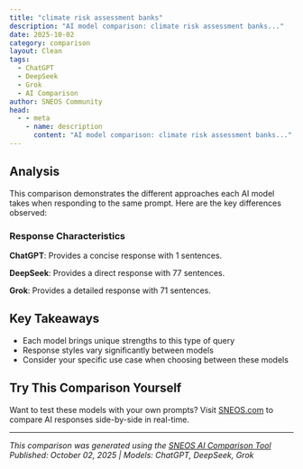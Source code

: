 ```yaml
---
title: "climate risk assessment banks"
description: "AI model comparison: climate risk assessment banks..."
date: 2025-10-02
category: comparison
layout: Clean
tags:
  - ChatGPT
  - DeepSeek
  - Grok
  - AI Comparison
author: SNEOS Community
head:
  - - meta
    - name: description
      content: "AI model comparison: climate risk assessment banks..."
---
```


<ChatComparison
  title="climate risk assessment banks"
  prompt="climate risk assessment banks"
  :responses='{
    "ChatGPT": "Climate risk assessment in the banking sector refers to the process of evaluating the financial risks that climate change poses to financial institutions and their investments. This assessment is becoming increasingly crucial as climate change effects become more pronounced and regulatory frameworks evolve to address these risks.\n\n### Key Components of Climate Risk Assessment in Banks\n\n1. **Types of Climate Risks**:\n   - **Physical Risks**: These include both acute risks (like extreme weather events) and chronic risks (long-term changes such as rising sea levels and temperature changes) that can affect assets and operations.\n   - **Transition Risks**: These arise from the shift towards a lower-carbon economy, including regulatory changes, liability risks, and changes in consumer behavior that could affect certain sectors (e.g., fossil fuels).\n\n2. **Regulatory Requirements**:\n   - Various regulatory bodies around the world are beginning to mandate climate risk disclosures. For example, the Task Force on Climate-related Financial Disclosures (TCFD) has established a framework for companies to disclose climate-related risks and opportunities.\n   - Banks in jurisdictions like the European Union, the United Kingdom, and others are increasingly required to integrate climate risk into their risk management frameworks.\n\n3. **Assessment Frameworks**:\n   - Banks can utilize various frameworks to conduct climate risk assessments, including:\n     - **Scenario Analysis**: Evaluating the impacts of different climate scenarios on the bank&#x27;s portfolio.\n     - **Stress Testing**: Simulating extreme but plausible climate events to assess vulnerability.\n     - **Climate Value at Risk (VaR)**: Estimating potential losses due to climate-related events.\n\n4. **Data and Modeling**:\n   - Accurate data is crucial for effective climate risk assessment. Banks typically rely on:\n     - Climate models to predict physical risks.\n     - Financial models to evaluate transition risks.\n     - Sector-specific data to analyze the exposure and resilience of various industries in their investment portfolios.\n\n5. **Stakeholder Engagement**:\n   - Engaging with stakeholders, including clients, investors, and regulators, is essential to understand expectations and inform risk management processes.\n\n6. **Integration into Governance and Strategy**:\n   - Effective climate risk assessment must be integrated into the overall risk management framework of the bank. This includes:\n     - Board and management accountability.\n     - Strategic planning that incorporates climate considerations.\n     - Regular review and updates to policies based on evolving climate risk assessments.\n\n7. **Reporting and Disclosure**:\n   - Transparency in reporting climate risks and strategies for managing them is increasingly expected by stakeholders. This includes adherence to established disclosure frameworks (like TCFD).\n\n### Challenges in Climate Risk Assessment\n\n- **Data Availability**: Access to high-quality, timely climate data can be limited.\n- **Uncertainty**: Climate science involves considerable uncertainty, making risk predictions complicated.\n- **Sector Variability**: Different sectors have varying levels of exposure to climate risk, complicating assessments.\n- **Integration**: Integrating climate risk into existing frameworks can require significant changes to internal processes and systems.\n\n### Best Practices\n\n- Ensure that climate risk assessments are robust, data-driven, and aligned with best practice frameworks.\n- Regularly update models and scenarios to reflect the latest climate science and market conditions.\n- Foster a culture of sustainability within the organization, ensuring that all employees understand the importance of climate-related risks.\n- Collaborate with other institutions and stakeholders to share knowledge and improve methodologies.\n\n### Conclusion\n\nAs the impacts of climate change become more urgent, banks must prioritize climate risk assessment as a critical component of their risk management and strategic decision-making processes. Adopting best practices is essential for mitigating risks and seizing opportunities in a transitioning economy.",
    "DeepSeek": "Of course. This is a critical topic in modern finance. Here is a comprehensive overview of climate risk assessment for banks, covering what it is, why it matters, the types of risks, the assessment process, and the challenges involved.\n\n---\n\n### **1. What is Climate Risk Assessment for Banks?**\n\nA climate risk assessment is the process by which a bank identifies, measures, and manages the financial risks it faces due to climate change and the transition to a low-carbon economy. It\u0027s about translating physical and transition climate risks into traditional financial risk categories (credit risk, market risk, operational risk, and liquidity risk).\n\nIt moves climate change from a corporate social responsibility (CSR) issue to a core financial and strategic risk management imperative.\n\n### **2. Why is it Crucial for Banks?**\n\n*   **Prudential Regulation:** Regulators (like the ECB, Fed, PRA, and others) are increasingly mandating climate risk stress testing and disclosure. Non-compliance can lead to capital add-ons or reputational damage.\n*   **Financial Stability:** Widespread, unmanaged climate risks could lead to systemic financial crises (e.g., a simultaneous devaluation of assets in flood-prone areas or in carbon-intensive industries).\n*   **Protecting the Loan Book:** Banks need to understand which of their borrowers are vulnerable to climate impacts to avoid unexpected defaults.\n*   **Strategic Positioning:** It helps banks identify opportunities in financing the green transition (e.g., renewable energy, energy efficiency, sustainable agriculture).\n*   **Investor \u0026 Stakeholder Demand:** Investors, shareholders, and customers are demanding greater transparency on how banks are managing their climate-related exposures.\n\n### **3. The Two Main Types of Climate Risk**\n\nBanks categorize climate risk into two primary, interconnected types:\n\n#### **A. Physical Risks**\nThese arise from the increasing frequency and severity of climate-related weather events (acute risks) and longer-term shifts in climate patterns (chronic risks).\n\n*   **Acute:** Hurricanes, floods, wildfires, droughts.\n*   **Chronic:** Sea-level rise, rising average temperatures, changing precipitation patterns.\n\n**Impact on Banks:**\n*   **Credit Risk:** Collateral damage (e.g., a commercial property in a coastal area loses value due to flooding), business interruption for corporate borrowers.\n*   **Market Risk:** Devaluation of assets in high-risk geographic areas.\n*   **Operational Risk:** Damage to the bank\u0027s own branches and data centers, supply chain disruptions.\n\n#### **B. Transition Risks**\nThese arise from the process of adjusting to a low-carbon economy. This includes changes in climate policy, technology, and market sentiment.\n\n*   **Policy \u0026 Legal:** Carbon taxes, emissions trading schemes, mandatory phase-outs of fossil fuels.\n*   **Technology:** Advancement of cheap renewables, electric vehicles, making old technologies obsolete.\n*   **Market Sentiment:** Shift in consumer preferences away from carbon-intensive products.\n*   **Reputation:** Public perception turning against financiers of high-carbon activities.\n\n**Impact on Banks:**\n*   **Credit Risk:** \u0022Stranded assets\u0022 \u2013 loans to coal mines, oil companies, or ICE car manufacturers that become unprofitable and default.\n*   **Market Risk:** Re-pricing of equities and bonds in carbon-intensive sectors.\n*   **Liability Risk:** Lawsuits for failing to manage climate risks or for misrepresentation.\n\n### **4. The Climate Risk Assessment Process: A Step-by-Step Framework**\n\nBanks typically follow a structured process, often aligned with the **Task Force on Climate-related Financial Disclosures (TCFD)** framework.\n\n**Step 1: Governance \u0026 Strategy**\n*   **Governance:** Establish board-level oversight and management responsibility for climate risk.\n*   **Strategy:** Integrate climate risk into the bank\u0027s overall business strategy and risk appetite. Identify which sectors and geographies are most exposed.\n\n**Step 2: Risk Identification \u0026 Data Collection**\n*   **Portfolio Segmentation:** Categorize the loan book and investments by sector (e.g., oil \u0026 gas, utilities, automotive, real estate) and geography.\n*   **Data Gathering:** This is a major challenge. Banks use:\n    *   **Geospatial data** to map physical asset collateral to flood, fire, and sea-level rise maps.\n    *   **Carbon emissions data** (Scope 1, 2, and 3) from borrowers to understand transition risk.\n    *   **Sectoral analysis** to determine exposure to transition risks.\n\n**Step 3: Risk Measurement \u0026 Scenario Analysis**\nThis is the core analytical phase. Banks use **climate scenario analysis** to project future risks under different possible futures.\n\n*   **Common Scenarios:**\n    *   **Network for Greening the Financial System (NGFS) Scenarios:** A standard set used globally (e.g., \u0022Net Zero 2050,\u0022 \u0022Delayed Transition,\u0022 \u0022Current Policies\u0022).\n*   **Methodology:**\n    *   **Transition Risk Analysis:** Model the impact of a carbon price or demand shock on the profitability and creditworthiness of borrowers in high-carbon sectors.\n    *   **Physical Risk Analysis:** Model the impact of chronic and acute weather events on the probability of default (PD) and loss given default (LGD) for borrowers in vulnerable locations.\n\n**Step 4: Risk Management \u0026 Integration**\n*   **Credit Underwriting:** Update policies to include climate risk factors. This may mean adjusting loan terms, covenants, or collateral requirements for high-risk borrowers.\n*   **Pricing:** Incorporate a climate risk premium into loan pricing.\n*   **Portfolio Management:** Actively manage the concentration of high-risk exposures. This could involve setting limits for lending to certain sectors or engaging with clients to improve their climate resilience.\n*   **Capital Planning:** Some advanced banks are starting to explore holding additional capital against material climate risk exposures.\n\n**Step 5: Reporting \u0026 Disclosure**\n*   **TCFD Reporting:** Publicly disclose governance, strategy, risk management, and metrics/targets related to climate risk.\n*   **Regulatory Reporting:** Submit climate stress test results and other data to regulators.\n\n### **5. Key Challenges for Banks**\n\n*   **Data Gaps:** High-quality, granular, and forward-looking data on borrower-level climate risk is often lacking or proprietary.\n*   **Methodological Immaturity:** Models for translating climate hazards into financial impacts are still evolving. There is no single \u0022right\u0022 way.\n*   **Long-Term Horizon:** Climate risks manifest over decades, while traditional bank risk management focuses on shorter time horizons (1-5 years).\n*   **Interconnectedness:** Physical and transition risks are deeply interconnected and can create cascading, non-linear impacts that are hard to predict.\n\n### **Conclusion**\n\nClimate risk assessment is no longer optional for banks. It is a fundamental component of sound risk management and strategic planning in the 21st century. While significant challenges remain in data and modeling, the regulatory, financial, and societal pressure is driving rapid innovation and adoption. Banks that excel at understanding and managing these risks will be better positioned to ensure their own long-term resilience and profit from financing a sustainable future.",
    "Grok": "Climate risk assessment for banks is a critical process that involves evaluating the potential impact of climate change on a bank\u0027s operations, portfolios, and overall financial stability. As climate change poses both physical and transition risks, banks are increasingly integrating climate risk into their risk management frameworks, often driven by regulatory requirements and stakeholder expectations. Here\u0027s an overview of climate risk assessment for banks, including key components, challenges, and best practices:\n\n### **1. What is Climate Risk for Banks?**\nClimate risk refers to the financial and operational risks arising from climate change. These risks are broadly categorized into two types:\n- **Physical Risks**: Direct impacts from climate-related events such as extreme weather (floods, hurricanes, droughts), rising sea levels, and temperature increases. These can damage assets, disrupt supply chains, and affect clients\u0027 ability to repay loans.\n- **Transition Risks**: Risks associated with the shift to a low-carbon economy, including policy changes, technological advancements, and shifts in consumer preferences. For example, stricter emissions regulations or a decline in fossil fuel demand could reduce the value of investments in carbon-intensive industries.\n\nAdditionally, banks face **liability risks** (e.g., lawsuits for financing high-emission projects) and **reputational risks** (e.g., public backlash for not aligning with sustainability goals).\n\n### **2. Why is Climate Risk Assessment Important for Banks?**\n- **Regulatory Compliance**: Central banks and financial regulators (e.g., the European Central Bank, Bank of England, and others) are mandating climate stress testing and disclosure requirements, such as those under the Task Force on Climate-related Financial Disclosures (TCFD).\n- **Financial Stability**: Climate risks can lead to credit losses, reduced asset values, and liquidity challenges, impacting a bank\u0027s balance sheet.\n- **Investor and Stakeholder Pressure**: Investors, customers, and governments are demanding greater transparency and action on climate issues.\n- **Long-term Resilience**: Incorporating climate risk into decision-making helps banks future-proof their portfolios and align with global sustainability goals (e.g., Paris Agreement targets).\n\n### **3. Key Components of Climate Risk Assessment for Banks**\nClimate risk assessment involves integrating climate considerations into existing risk management frameworks. Key components include:\n\n#### a) **Scenario Analysis and Stress Testing**\n- Banks use climate scenarios (e.g., those provided by the IPCC or NGFS - Network for Greening the Financial System) to assess how different climate pathways (e.g., 1.5\u00B0C, 2\u00B0C, or higher warming scenarios) could impact their portfolios.\n- Stress tests simulate adverse climate events or policy changes to evaluate potential losses in sectors like real estate (vulnerable to physical risks) or energy (vulnerable to transition risks).\n\n#### b) **Data Collection and Metrics**\n- Collect data on clients\u2019 carbon footprints, exposure to high-risk sectors, and geographic vulnerabilities (e.g., properties in flood-prone areas).\n- Use metrics like financed emissions (Scope 3 emissions from lending and investments) and carbon intensity to quantify exposure.\n\n#### c) **Portfolio Analysis**\n- Identify sectors and geographies in the loan and investment portfolio most exposed to climate risks (e.g., fossil fuels, agriculture, real estate).\n- Assess the financial impact of climate risks on borrowers\u2019 creditworthiness and collateral values.\n\n#### d) **Governance and Integration**\n- Embed climate risk into governance structures, ensuring board-level oversight and accountability.\n- Integrate climate risk into credit risk models, pricing strategies, and capital allocation decisions.\n\n#### e) **Disclosure and Reporting**\n- Align with frameworks like TCFD to disclose climate risks, mitigation strategies, and progress toward net-zero targets.\n- Provide transparent reporting to regulators, investors, and other stakeholders.\n\n### **4. Challenges in Climate Risk Assessment for Banks**\n- **Data Limitations**: Lack of standardized, granular data on clients\u2019 emissions or exposure to physical risks makes accurate assessments difficult.\n- **Long Time Horizons**: Climate risks often materialize over decades, while traditional risk models focus on shorter timeframes.\n- **Uncertainty in Scenarios**: Predicting the exact impact of climate change or policy responses is inherently uncertain.\n- **Regulatory Divergence**: Different regions have varying requirements for climate risk management, creating complexity for global banks.\n- **Capacity and Expertise**: Many banks lack the internal expertise or tools to effectively model and manage climate risks.\n\n### **5. Best Practices for Banks**\n- **Adopt a Holistic Approach**: Integrate climate risk into all aspects of risk management, from credit and market risk to operational and strategic planning.\n- **Leverage Technology**: Use advanced tools like AI, geospatial analysis, and climate models to assess physical risks and improve scenario analysis.\n- **Engage with Clients**: Work with corporate clients to understand their climate strategies and support their transition to low-carbon operations through green financing.\n- **Align with Standards**: Follow international guidelines like TCFD, Science-Based Targets initiative (SBTi), and the Partnership for Carbon Accounting Financials (PCAF) for emissions measurement.\n- **Build Internal Capacity**: Train staff and invest in systems to enhance climate risk expertise and data capabilities.\n- **Set Net-Zero Targets**: Commit to reducing financed emissions and align portfolios with net-zero pathways through initiatives like the Net-Zero Banking Alliance (NZBA).\n\n### **6. Regulatory and Industry Developments**\n- **Global Regulators**: The Basel Committee on Banking Supervision, ECB, and others are incorporating climate risk into capital adequacy frameworks and supervisory reviews (e.g., ECB\u2019s 2022 climate stress test).\n- **Mandatory Disclosures**: Countries are increasingly mandating climate-related disclosures, such as the EU\u2019s Corporate Sustainability Reporting Directive (CSRD).\n- **Green Financing**: Banks are encouraged to scale up green loans, sustainable bonds, and other instruments to support the transition to a low-carbon economy.\n\n### **7. Examples of Implementation**\n- **JPMorgan Chase**: Committed to net-zero financed emissions by 2050 and uses scenario analysis to assess climate risks in its portfolio.\n- **HSBC**: Set a goal to phase out financing for fossil fuels by 2040 (or 2030 in OECD countries) and regularly conducts climate stress tests.\n- **BNP Paribas**: Adopted a comprehensive climate risk framework, including sector-specific policies to limit exposure to high-carbon industries.\n\n### **Conclusion**\nClimate risk assessment is no longer optional for banks; it is a strategic imperative driven by regulatory, financial, and societal pressures. By proactively assessing and managing climate risks, banks can mitigate potential losses, seize opportunities in the transition to a green economy, and contribute to global sustainability efforts. The process requires investment in data, technology, and expertise, as well as collaboration with regulators, clients, and industry peers to address systemic challenges."
  }'
  published-date="09:31"
/>

## Analysis

This comparison demonstrates the different approaches each AI model takes when responding to the same prompt. Here are the key differences observed:

### Response Characteristics

**ChatGPT**: Provides a concise response with 1 sentences. 

**DeepSeek**: Provides a direct response with 77 sentences. 

**Grok**: Provides a detailed response with 71 sentences. 

## Key Takeaways

- Each model brings unique strengths to this type of query
- Response styles vary significantly between models
- Consider your specific use case when choosing between these models

## Try This Comparison Yourself

Want to test these models with your own prompts? Visit [SNEOS.com](https://sneos.com) to compare AI responses side-by-side in real-time.

---

*This comparison was generated using the [SNEOS AI Comparison Tool](https://sneos.com)*
*Published: October 02, 2025 | Models: ChatGPT, DeepSeek, Grok*
